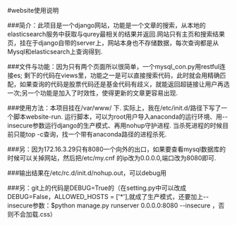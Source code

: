 ﻿#website使用说明



###简介：此项目是一个django网站，功能是一个文章的搜索，从本地的elasticsearch服务中获取与qurey最相关的结果并返回.网站只有主页和搜索结果页，挂在于django自带的server上，网站本身也不存储数据，每次查询都是从Mysql和elasticsearch上查询得到.

###文件与功能：因为只有两个页面所以很简单，一个mysql_con.py用restful连接es; 剩下的代码在views里，功能之一是可以直接搜索代码，此时就会用精确匹配，如果查询的代码是股票代码还是基金代码有歧义，就能返回超链接让用户再选一次;另一个功能是加入了时效性，使得更新的文章更容易出现.

###使用方法：本项目挂在/var/www/ 下. 实际上，我在/etc/init.d/路径下写了一个脚本website-run. 运行脚本，可以为root用户导入anaconda的运行环境、用--insecure参数运行django的生产模式、再用nohup守护进程. 当杀死进程的时候目前只能top -c查询，找一个带有anaconda路径的进程杀死.

###另：因为172.16.3.29只有8080一个向外的出口，如果要查看mysql数据库的时候可以关掉网站，然后把/etc/my.cnf 的ip改为0.0.0.0,端口改为8080即可.

###输出结果在/etc/rc.d/init.d/nohup.out，可以debug用

###另：git上的代码是DEBUG=True的（在setting.py中可以改成DEBUG=False，ALLOWED_HOSTS = ['*'],就成了生产模式，还要加上--insecure参数：$python manage.py runserver 0.0.0.0:8080 --insecure ，否则不会加载.css）
